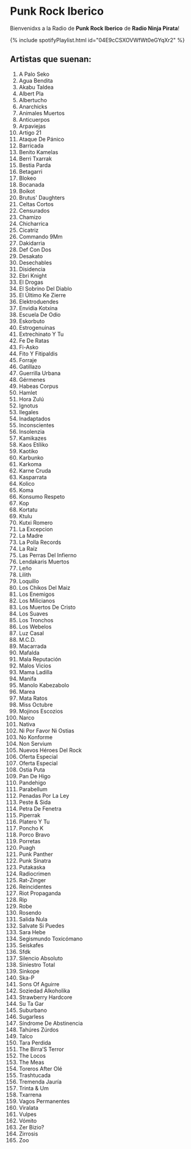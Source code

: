 # Punk Rock Iberico

Bienvenidxs a la Radio de **Punk Rock Iberico** de **Radio Ninja Pirata**!

{% include spotifyPlaylist.html id="04E9cCSXOVWfWt0eGYqXr2" %}

## Artistas que suenan:

1. A Palo Seko
1. Agua Bendita
1. Akabu Taldea
1. Albert Pla
1. Albertucho
1. Anarchicks
1. Animales Muertos
1. Anticuerpos
1. Arpaviejas
1. Artigo 21
1. Ataque De Pánico
1. Barricada
1. Benito Kamelas
1. Berri Txarrak
1. Bestia Parda
1. Betagarri
1. Blokeo
1. Bocanada
1. Boikot
1. Brutus' Daughters
1. Celtas Cortos
1. Censurados
1. Chamizo
1. Chicharrica
1. Cicatriz
1. Commando 9Mm
1. Dakidarria
1. Def Con Dos
1. Desakato
1. Desechables
1. Disidencia
1. Ebri Knight
1. El Drogas
1. El Sobrino Del Diablo
1. El Último Ke Zierre
1. Elektroduendes
1. Envidia Kotxina
1. Escuela De Odio
1. Eskorbuto
1. Estrogenuinas
1. Extrechinato Y Tu
1. Fe De Ratas
1. Fi-Asko
1. Fito Y Fitipaldis
1. Forraje
1. Gatillazo
1. Guerrilla Urbana
1. Gérmenes
1. Habeas Corpus
1. Hamlet
1. Hora Zulú
1. Ignotus
1. Ilegales
1. Inadaptados
1. Inconscientes
1. Insolenzia
1. Kamikazes
1. Kaos Etíliko
1. Kaotiko
1. Karbunko
1. Karkoma
1. Karne Cruda
1. Kasparrata
1. Kolico
1. Koma
1. Konsumo Respeto
1. Kop
1. Kortatu
1. Ktulu
1. Kutxi Romero
1. La Excepcion
1. La Madre
1. La Polla Records
1. La Raíz
1. Las Perras Del Infierno
1. Lendakaris Muertos
1. Leño
1. Lilith
1. Loquillo
1. Los Chikos Del Maiz
1. Los Enemigos
1. Los Milicianos
1. Los Muertos De Cristo
1. Los Suaves
1. Los Tronchos
1. Los Webelos
1. Luz Casal
1. M.C.D.
1. Macarrada
1. Mafalda
1. Mala Reputación
1. Malos Vicios
1. Mama Ladilla
1. Manifa
1. Manolo Kabezabolo
1. Marea
1. Mata Ratos
1. Miss Octubre
1. Mojinos Escozios
1. Narco
1. Nativa
1. Ni Por Favor Ni Ostias
1. No Konforme
1. Non Servium
1. Nuevos Héroes Del Rock
1. Oferta Especial
1. Oferta Especial
1. Ostia Puta
1. Pan De Higo
1. Pandehigo
1. Parabellum
1. Penadas Por La Ley
1. Peste & Sida
1. Petra De Fenetra
1. Piperrak
1. Platero Y Tu
1. Poncho K
1. Porco Bravo
1. Porretas
1. Puagh
1. Punk Panther
1. Punk Sinatra
1. Putakaska
1. Radiocrimen
1. Rat-Zinger
1. Reincidentes
1. Riot Propaganda
1. Rip
1. Robe
1. Rosendo
1. Salida Nula
1. Salvate Si Puedes
1. Sara Hebe
1. Segismundo Toxicómano
1. Seiskafes
1. Sfdk
1. Silencio Absoluto
1. Siniestro Total
1. Sinkope
1. Ska-P
1. Sons Of Aguirre
1. Soziedad Alkoholika
1. Strawberry Hardcore
1. Su Ta Gar
1. Suburbano
1. Sugarless
1. Síndrome De Abstinencia
1. Tahúres Zúrdos
1. Talco
1. Tara Perdida
1. The Birra’S Terror
1. The Locos
1. The Meas
1. Toreros After Olé
1. Trashtucada
1. Tremenda Jauría
1. Trinta & Um
1. Txarrena
1. Vagos Permanentes
1. Viralata
1. Vulpes
1. Vómito
1. Zer Bizio?
1. Zirrosis
1. Zoo

